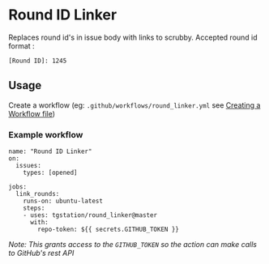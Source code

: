 # Round ID Linker

Replaces round id's in issue body with links to scrubby.
Accepted round id format :
```
[Round ID]: 1245
```

## Usage

Create a workflow (eg: `.github/workflows/round_linker.yml` see [Creating a Workflow file](https://help.github.com/en/articles/configuring-a-workflow#creating-a-workflow-file))

### Example workflow

```
name: "Round ID Linker"
on:
  issues:
    types: [opened]

jobs:
  link_rounds:
    runs-on: ubuntu-latest
    steps:
    - uses: tgstation/round_linker@master
      with:
        repo-token: ${{ secrets.GITHUB_TOKEN }}
```

_Note: This grants access to the `GITHUB_TOKEN` so the action can make calls to GitHub's rest API_
